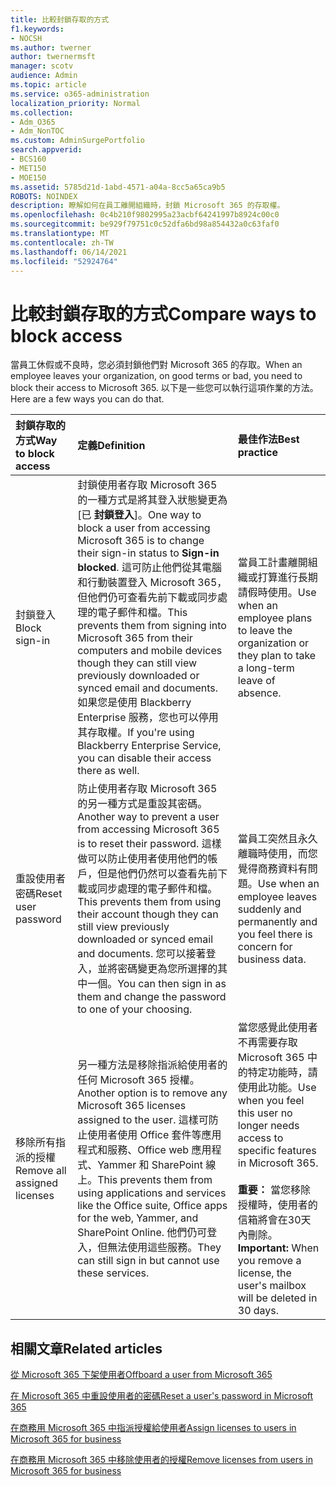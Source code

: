 ```yaml
---
title: 比較封鎖存取的方式
f1.keywords:
- NOCSH
ms.author: twerner
author: twernermsft
manager: scotv
audience: Admin
ms.topic: article
ms.service: o365-administration
localization_priority: Normal
ms.collection:
- Adm_O365
- Adm_NonTOC
ms.custom: AdminSurgePortfolio
search.appverid:
- BCS160
- MET150
- MOE150
ms.assetid: 5785d21d-1abd-4571-a04a-8cc5a65ca9b5
ROBOTS: NOINDEX
description: 瞭解如何在員工離開組織時，封鎖 Microsoft 365 的存取權。
ms.openlocfilehash: 0c4b210f9802995a23acbf64241997b8924c00c0
ms.sourcegitcommit: be929f79751c0c52dfa6bd98a854432a0c63faf0
ms.translationtype: MT
ms.contentlocale: zh-TW
ms.lasthandoff: 06/14/2021
ms.locfileid: "52924764"
---
```

# <a name="compare-ways-to-block-access"></a><span data-ttu-id="82925-103">比較封鎖存取的方式</span><span class="sxs-lookup"><span data-stu-id="82925-103">Compare ways to block access</span></span>

<span data-ttu-id="82925-104">當員工休假或不良時，您必須封鎖他們對 Microsoft 365 的存取。</span><span class="sxs-lookup"><span data-stu-id="82925-104">When an employee leaves your organization, on good terms or bad, you need to block their access to Microsoft 365.</span></span> <span data-ttu-id="82925-105">以下是一些您可以執行這項作業的方法。</span><span class="sxs-lookup"><span data-stu-id="82925-105">Here are a few ways you can do that.</span></span>
  
|<span data-ttu-id="82925-106">封鎖存取的方式</span><span class="sxs-lookup"><span data-stu-id="82925-106">Way to block access</span></span>|<span data-ttu-id="82925-107">定義</span><span class="sxs-lookup"><span data-stu-id="82925-107">Definition</span></span>|<span data-ttu-id="82925-108">最佳作法</span><span class="sxs-lookup"><span data-stu-id="82925-108">Best practice</span></span>|
|:-----|:-----|:-----|
|<span data-ttu-id="82925-109">封鎖登入</span><span class="sxs-lookup"><span data-stu-id="82925-109">Block sign-in</span></span>  <br/> |<span data-ttu-id="82925-110">封鎖使用者存取 Microsoft 365 的一種方式是將其登入狀態變更為 [已 **封鎖登入**]。</span><span class="sxs-lookup"><span data-stu-id="82925-110">One way to block a user from accessing Microsoft 365 is to change their sign-in status to **Sign-in blocked**.</span></span> <span data-ttu-id="82925-111">這可防止他們從其電腦和行動裝置登入 Microsoft 365，但他們仍可查看先前下載或同步處理的電子郵件和檔。</span><span class="sxs-lookup"><span data-stu-id="82925-111">This prevents them from signing into Microsoft 365 from their computers and mobile devices though they can still view previously downloaded or synced email and documents.</span></span> <span data-ttu-id="82925-112">如果您是使用 Blackberry Enterprise 服務，您也可以停用其存取權。</span><span class="sxs-lookup"><span data-stu-id="82925-112">If you're using Blackberry Enterprise Service, you can disable their access there as well.</span></span>  <br/> |<span data-ttu-id="82925-113">當員工計畫離開組織或打算進行長期請假時使用。</span><span class="sxs-lookup"><span data-stu-id="82925-113">Use when an employee plans to leave the organization or they plan to take a long-term leave of absence.</span></span>  <br/> |
|<span data-ttu-id="82925-114">重設使用者密碼</span><span class="sxs-lookup"><span data-stu-id="82925-114">Reset user password</span></span>  <br/> |<span data-ttu-id="82925-115">防止使用者存取 Microsoft 365 的另一種方式是重設其密碼。</span><span class="sxs-lookup"><span data-stu-id="82925-115">Another way to prevent a user from accessing Microsoft 365 is to reset their password.</span></span> <span data-ttu-id="82925-116">這樣做可以防止使用者使用他們的帳戶，但是他們仍然可以查看先前下載或同步處理的電子郵件和檔。</span><span class="sxs-lookup"><span data-stu-id="82925-116">This prevents them from using their account though they can still view previously downloaded or synced email and documents.</span></span> <span data-ttu-id="82925-117">您可以接著登入，並將密碼變更為您所選擇的其中一個。</span><span class="sxs-lookup"><span data-stu-id="82925-117">You can then sign in as them and change the password to one of your choosing.</span></span>  <br/> |<span data-ttu-id="82925-118">當員工突然且永久離職時使用，而您覺得商務資料有問題。</span><span class="sxs-lookup"><span data-stu-id="82925-118">Use when an employee leaves suddenly and permanently and you feel there is concern for business data.</span></span>  <br/> |
|<span data-ttu-id="82925-119">移除所有指派的授權</span><span class="sxs-lookup"><span data-stu-id="82925-119">Remove all assigned licenses</span></span>  <br/> |<span data-ttu-id="82925-120">另一種方法是移除指派給使用者的任何 Microsoft 365 授權。</span><span class="sxs-lookup"><span data-stu-id="82925-120">Another option is to remove any Microsoft 365 licenses assigned to the user.</span></span> <span data-ttu-id="82925-121">這樣可防止使用者使用 Office 套件等應用程式和服務、Office web 應用程式、Yammer 和 SharePoint 線上。</span><span class="sxs-lookup"><span data-stu-id="82925-121">This prevents them from using applications and services like the Office suite, Office apps for the web, Yammer, and SharePoint Online.</span></span> <span data-ttu-id="82925-122">他們仍可登入，但無法使用這些服務。</span><span class="sxs-lookup"><span data-stu-id="82925-122">They can still sign in but cannot use these services.</span></span>  <br/> |<span data-ttu-id="82925-123">當您感覺此使用者不再需要存取 Microsoft 365 中的特定功能時，請使用此功能。</span><span class="sxs-lookup"><span data-stu-id="82925-123">Use when you feel this user no longer needs access to specific features in Microsoft 365.</span></span>  <br/> <br> <span data-ttu-id="82925-124">**重要：** 當您移除授權時，使用者的信箱將會在30天內刪除。</span><span class="sxs-lookup"><span data-stu-id="82925-124">**Important:** When you remove a license, the user's mailbox will be deleted in 30 days.</span></span>
   
## <a name="related-articles"></a><span data-ttu-id="82925-125">相關文章</span><span class="sxs-lookup"><span data-stu-id="82925-125">Related articles</span></span>

[<span data-ttu-id="82925-126">從 Microsoft 365 下架使用者</span><span class="sxs-lookup"><span data-stu-id="82925-126">Offboard a user from Microsoft 365</span></span>](../add-users/remove-former-employee.md)
    
[<span data-ttu-id="82925-127">在 Microsoft 365 中重設使用者的密碼</span><span class="sxs-lookup"><span data-stu-id="82925-127">Reset a user's password in Microsoft 365</span></span>](../add-users/reset-passwords.md)
    
[<span data-ttu-id="82925-128">在商務用 Microsoft 365 中指派授權給使用者</span><span class="sxs-lookup"><span data-stu-id="82925-128">Assign licenses to users in Microsoft 365 for business</span></span>](../manage/assign-licenses-to-users.md)
    
[<span data-ttu-id="82925-129">在商務用 Microsoft 365 中移除使用者的授權</span><span class="sxs-lookup"><span data-stu-id="82925-129">Remove licenses from users in Microsoft 365 for business</span></span>](../manage/remove-licenses-from-users.md)
    

